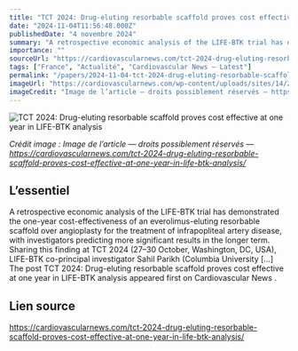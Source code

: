 ```yaml
---
title: "TCT 2024: Drug-eluting resorbable scaffold proves cost effective at one year in LIFE-BTK analysis"
date: "2024-11-04T11:56:48.000Z"
publishedDate: "4 novembre 2024"
summary: "A retrospective economic analysis of the LIFE-BTK trial has demonstrated the one-year cost-effectiveness of an everolimus-eluting resorbable scaffold over angioplasty for the treatment of infrapopliteal artery disease, with investigators predicting more significant results in the longer term. Sharing this finding at TCT 2024 (27–30 October, Washington, DC, USA), LIFE-BTK co-principal investigator Sahil Parikh (Columbia University [&#8230;] The post TCT 2024: Drug-eluting resorbable scaffold proves cost effective at one year in LIFE-BTK analysis appeared first on Cardiovascular News ."
importance: ""
sourceUrl: "https://cardiovascularnews.com/tct-2024-drug-eluting-resorbable-scaffold-proves-cost-effective-at-one-year-in-life-btk-analysis/"
tags: ["France", "Actualité", "Cardiovascular News — Latest"]
permalink: "/papers/2024-11-04-tct-2024-drug-eluting-resorbable-scaffold-proves-cost-effective-at-one-year-in-life-btk-analysis"
imageUrl: "https://cardiovascularnews.com/wp-content/uploads/sites/14/2024/11/IMG_2287-scaled.jpg"
imageCredit: "Image de l’article — droits possiblement réservés — https://cardiovascularnews.com/tct-2024-drug-eluting-resorbable-scaffold-proves-cost-effective-at-one-year-in-life-btk-analysis/"
---
```


![TCT 2024: Drug-eluting resorbable scaffold proves cost effective at one year in LIFE-BTK analysis](https://cardiovascularnews.com/wp-content/uploads/sites/14/2024/11/IMG_2287-scaled.jpg)

*Crédit image : Image de l’article — droits possiblement réservés — https://cardiovascularnews.com/tct-2024-drug-eluting-resorbable-scaffold-proves-cost-effective-at-one-year-in-life-btk-analysis/*

## L’essentiel

A retrospective economic analysis of the LIFE-BTK trial has demonstrated the one-year cost-effectiveness of an everolimus-eluting resorbable scaffold over angioplasty for the treatment of infrapopliteal artery disease, with investigators predicting more significant results in the longer term. Sharing this finding at TCT 2024 (27–30 October, Washington, DC, USA), LIFE-BTK co-principal investigator Sahil Parikh (Columbia University [&#8230;] The post TCT 2024: Drug-eluting resorbable scaffold proves cost effective at one year in LIFE-BTK analysis appeared first on Cardiovascular News .

## Lien source

https://cardiovascularnews.com/tct-2024-drug-eluting-resorbable-scaffold-proves-cost-effective-at-one-year-in-life-btk-analysis/
